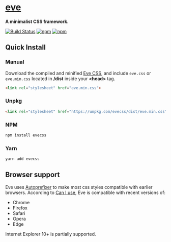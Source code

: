 # [eve](https://hpivanov.github.io/eve)

**A minimalist CSS framework.**

[![Build Status](https://travis-ci.org/hpivanov/eve.svg?branch=master)](https://travis-ci.org/hpivanov/eve)
[![npm](https://img.shields.io/npm/v/evecss.svg)](https://www.npmjs.com/package/evecss)
[![npm](https://img.shields.io/npm/dm/evecss.svg)](https://www.npmjs.com/package/evecss)

## Quick Install

### Manual

Download the compiled and minified [Eve CSS](https://github.com/hpivanov/eve/releases), and include `eve.css` or `eve.min.css` located in **/dist** inside your **&lt;head&gt;** tag.

```html
<link rel="stylesheet" href="eve.min.css">
```

### Unpkg

```html
<link rel="stylesheet" href="https://unpkg.com/evecss/dist/eve.min.css">
```

### NPM

```sh
npm install evecss
```

### Yarn

```sh
yarn add evecss
```

## Browser support

Eve uses [Autoprefixer](https://github.com/postcss/autoprefixer) to make most css styles compatible with earlier browsers. According to [Can I use](https://caniuse.com), Eve is compatible with recent versions of:

- Chrome
- Firefox
- Safari
- Opera
- Edge

Internet Explorer 10+ is partially supported.
